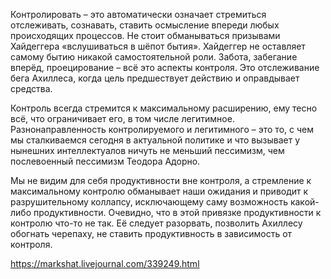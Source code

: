 Контролировать – это автоматически означает стремиться отслеживать, сознавать, ставить осмысление впереди любых происходящих процессов. Не стоит обманываться призывами Хайдеггера «вслушиваться в шёпот бытия». Хайдеггер не оставляет самому бытию никакой самостоятельной роли. Забота, забегание вперёд, проецирование – всё это аспекты контроля. Это отслеживание бега Ахиллеса, когда цель предшествует действию и оправдывает средства.

Контроль всегда стремится к максимальному расширению, ему тесно всё, что ограничивает его, в том числе легитимное. Разнонаправленность контролируемого и легитимного – это то, с чем мы сталкиваемся сегодня в актуальной политике и что вызывает у нынешних интеллектуалов ничуть не меньший пессимизм, чем послевоенный пессимизм Теодора Адорно.

Мы не видим для себя продуктивности вне контроля, а стремление к максимальному контролю обманывает наши ожидания и приводит к разрушительному коллапсу, исключающему саму возможность какой-либо продуктивности. Очевидно, что в этой привязке продуктивности к контролю что-то не так. Её следует разорвать, позволить Ахиллесу обогнать черепаху, не ставить продуктивность в зависимость от контроля.

https://markshat.livejournal.com/339249.html